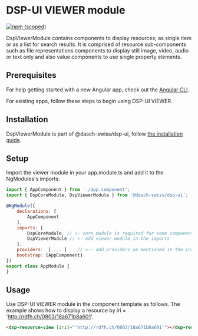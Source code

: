 # DSP-UI VIEWER module

[![npm (scoped)](https://img.shields.io/npm/v/@dasch-swiss/dsp-ui)](https://www.npmjs.com/package/@dasch-swiss/dsp-ui)

DspViewerModule contains components to display resources; as single item or as a list for search results. It is comprised of resource sub-components such as file representations components to display still image, video, audio or text only and also value components to use single property elements.

## Prerequisites

For help getting started with a new Angular app, check out the [Angular CLI](https://cli.angular.io/).

For existing apps, follow these steps to begin using DSP-UI VIEWER.

## Installation

DspViewerModule is part of @dasch-swiss/dsp-ui, follow [the installation guide](/developers/dsp-ui/documentation/#installation).

## Setup

Import the viewer module in your app.module.ts and add it to the NgModules's imports:

```javascript
import { AppComponent } from './app.component';
import { DspCoreModule, DspViewerModule } from '@dasch-swiss/dsp-ui';

@NgModule({
    declarations: [
        AppComponent
    ],
    imports: [
        DspCoreModule, // <- core module is required for some components and directives
        DspViewerModule // <- add viewer module in the imports
    ],
    providers:  [ ... ]    // <-- add providers as mentioned in the installation guide
    bootstrap: [AppComponent]
})
export class AppModule {
}
```

## Usage

<!-- example of resource viewer -->
Use DSP-UI VIEWER module in the component template as follows. The example shows how to display a resource by iri = 'http://rdfh.ch/0803/18a671b8a601'.

```html
<dsp-resource-view [iri]="'http://rdfh.ch/0803/18a671b8a601'"></dsp-resource-view>
```
